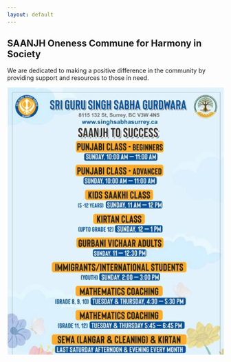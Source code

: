 ```yaml
---
layout: default
---
```


## SAANJH Oneness Commune for Harmony in Society
        
We are dedicated to making a positive difference in the community by providing support and resources to those in need.

![Saanjh Image](assets/Saanjh.jpg)
